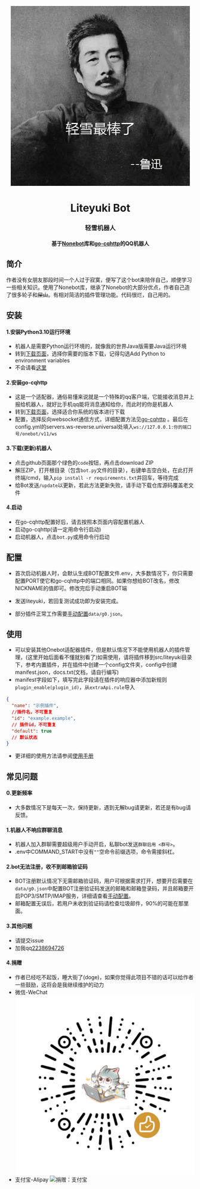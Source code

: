 <div align="center">

![图片](/docs/img/luxun.png)

# Liteyuki Bot

### 轻雪机器人

#### 基于[Nonebot](https://v2.nonebot.dev/)库和[go-cqhttp](https://docs.go-cqhttp.org/)的QQ机器人

</div>

## 简介

作者没有女朋友那段时间一个人过于寂寞，便写了这个bot来陪伴自己，顺便学习一些相关知识。使用了Nonebot库，继承了Nonebot的大部分优点，作者自己造了很多轮子和~~屎山~~。有相对简洁的插件管理功能。代码很烂，自己用的。

## 安装

#### 1.安装Python3.10运行环境

- 机器人是需要Python运行环境的，就像我的世界Java版需要Java运行环境
- 转到[下载页面](https://www.python.org/downloads/release/python-3100/)，选择你需要的版本下载，记得勾选Add Python to environment variables
- 不会请看[这里](https://zhuanlan.zhihu.com/p/344887837)

#### 2.安装go-cqhttp

- 这是一个适配器，通俗易懂来说就是一个特殊的qq客户端，它能接收消息并上报给机器人，就好比手机qq能将消息通知给你，而此时的你是机器人
- 转到[下载页面](https://github.com/Mrs4s/go-cqhttp/releases)，选择适合你系统的版本进行下载
- 配置，选择反向websocket通信方式，详细配置方法见[go-cqhttp](https://docs.go-cqhttp.org/guide/quick_start.html)
  。最后在config.yml的servers.ws-reverse.universal处填入`ws://127.0.0.1:你的端口号/onebot/v11/ws`

#### 3.下载(更新)机器人

- 点击github页面那个绿色的`code`按钮，再点击download ZIP
- 解压ZIP，打开根目录（包含`bot.py`文件的目录），右键单击空白处，在此打开终端/cmd，输入`pip install -r requirements.txt`并回车，等待完成
- 给Bot发送`/update`以更新，若此方法更新失败，请手动下载仓库源码覆盖老文件

#### 4.启动

- 在go-cqhttp配置好后，请去按照本页面内容配置机器人
- 启动go-cqhttp(请一定用命令行启动)
- 启动机器人，点击`bot.py`或用命令行启动

## 配置

- 首次启动机器人时，会默认生成BOT配置文件.env，大多数情况下，你只需要配置PORT使它和go-cqhttp中的端口相同。如果你想给BOT改名，修改NICKNAME的值即可。修改完后手动重启BOT端

- 发送liteyuki，若回复测试成功即为安装完成。

- 部分插件正常工作需要[手动配置](/docs/config.md)`data/g0.json`。

## 使用

- 可以安装其他Onebot适配器插件，但是默认情况下不能使用机器人的插件管理，(这里开始后面看不懂就别看了)如需使用，请将插件移到src/liteyuki目录下，参考内置插件，并在插件中创建一个config文件夹，config中创建manifest.json，docs.txt(文档，请自行编写)
- manifest字段如下，填写完此字段请在插件的响应器中添加新规则`plugin_enable(plugin_id)`，从`extraApi.rule`导入

```json
{
  "name": "示例插件",
  //插件名，不可重复
  "id": "example.example",
  // 插件id，不可重复
  "default": true
  // 默认状态
}
```

- 更详细的使用方法请参阅[使用手册]()

## 常见问题

#### 0.更新频率

- 大多数情况下是每天一次，保持更新，遇到无解bug请更新，若还是有bug请反馈。

#### 1.机器人不响应群聊消息

- 机器人加入群聊需要超级用户手动开启，私聊bot发送`群聊启用 <群号>`。
- .env中COMMAND_START中没有`""`空命令前缀选项，命令需接斜杠。

#### 2.bot无法注册，收不到邮箱验证码

- BOT注册默认情况下无需邮箱验证码，用户可根据需求打开，想要开启需要在`data/g0.json`中配置BOT注册验证码发送的邮箱和邮箱登录码，并且邮箱要开启POP3/SMTP/IMAP服务，详细请查看[手动配置](https://github.com/snowyfirefly/Liteyuki/blob/master/docs/config.md)。
- 邮箱配置无误后，若用户未收到验证码请检查垃圾邮件，90%的可能在那里面。

#### 3.其他问题

- 请提交issue
- 加我qq[2238694726](http://ti.qq.com/friend/recall?uin=2238694726)

#### 4.捐赠
- 作者已经吃不起饭，睡大街了(doge)，如果你觉得此项目不错的话可以给作者一些鼓励，这将会是我继续维护的动力
- 微信-WeChat
  ![捐赠：微信](/docs/img/donate_wechat.png)
- 支付宝-Alipay
  ![捐赠：支付宝](/docs/img/donate_alipay.png)